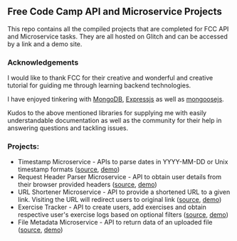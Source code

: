 ## Free Code Camp API and Microservice Projects
This repo contains all the compiled projects that are completed for FCC API and Microservice tasks. They are all hosted on Glitch and can be accessed by a link and a demo site.

### Acknowledgements
I would like to thank FCC for their creative and wonderful and creative tutorial for guiding me through learning backend technologies.

I have enjoyed tinkering with [MongoDB](https://www.mongodb.com/), [Expressjs](https://expressjs.com/) as well as [mongoosejs](https://mongoosejs.com/).

Kudos to the above mentioned libraries for supplying me with easily understandable documentation as well as the community for their help in answering questions and tackling issues.

### Projects:
* Timestamp Microservice - APIs to parse dates in YYYY-MM-DD or Unix timestamp formats ([source](projects/timestamp), [demo](https://freecodecamp-boilerplate-project-timestamp-rwxq95wh68.glitch.me))
* Request Header Parser Microservice - API to obtain user details from their browser provided headers ([source](projects/request-header-microservice), [demo](https://accessible-alpaca-cxaij5s8sd.glitch.me))
* URL Shortener Microservice - API to provide a shortened URL to a given link. Visiting the URL will redirect users to original link ([source](projects/url-shortener), [demo](https://freecodecamp-boilerplate-project-urlshortener-yiswordp7p.glitch.me))
* Exercise Tracker - API to create users, add exercises and obtain respective user's exercise logs based on optional filters ([source](projects/exercise-tracker), [demo](https://freecodecamp-boilerplate-project-exercisetracker-nnhjzapcp6.glitch.me)) 
* File Metadata Microservice - API to return data of an uploaded file ([source](projects/file-metadata), [demo](https://freecodecamp-boilerplate-project-filemetadata-5.glitch.me))